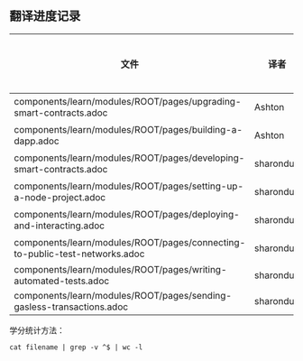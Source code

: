 ## 翻译进度记录


| 文件                                                                |  译者    | 认领时间 | 完成时间 |   校对人 | 校对时间 |  学分 | 校对学分 |
| --------------------------------------------------------------------| --------|----------|---------|----------|-------   | ------|------|
| components/learn/modules/ROOT/pages/upgrading-smart-contracts.adoc  |  Ashton |2020/7/21 |  2020/8/4    | Tiny熊  |         | xxx |           |
| components/learn/modules/ROOT/pages/building-a-dapp.adoc            |  Ashton |2020/8/7 |      | Tiny熊  |         | xxx |           |
| components/learn/modules/ROOT/pages/developing-smart-contracts.adoc  |  sharonduu |2020/7/21 |2020/8/2  | Tiny熊  |         | xxx |        |
| components/learn/modules/ROOT/pages/setting-up-a-node-project.adoc  |  sharonduu |2020/8/2 |  2020/8/8 | Tiny熊  |         | xxx |        |
| components/learn/modules/ROOT/pages/deploying-and-interacting.adoc |  sharonduu |2020/8/2 |   2020/8/10 | Tiny熊  |         | xxx |        |
| components/learn/modules/ROOT/pages/connecting-to-public-test-networks.adoc |  sharonduu |2020/8/11 |2020/8/26   | Tiny熊  |         | xxx |        |
| components/learn/modules/ROOT/pages/writing-automated-tests.adoc |  sharonduu |2020/8/11 |  2020/10/26  |  |         | xxx |        |
| components/learn/modules/ROOT/pages/sending-gasless-transactions.adoc |  sharonduu |2020/10/28 |   |  |         | xxx |        |

学分统计方法：
```
cat filename | grep -v ^$ | wc -l
```

